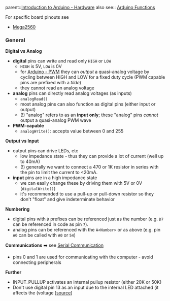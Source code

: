 parent::[Introduction to Arduino - Hardware](Introduction%20to%20Arduino%20-%20Hardware.md)
also see:: [Arduino Functions](Arduino%20Functions.md)

For specific board pinouts see
- [Mega2560](Mega2560.md)

### General
**Digital vs Analog**
- **digital** pins can write and read only `HIGH` or `LOW`
	- `HIGH` is 5V, `LOW` is 0V
	- for [Arduino - PWM](Arduino%20-%20PWM.md) they can _output_ a quasi-analog voltage by cycling between HIGH and LOW for a fixed duty cycle (PWM capable pins are prefixed with a _tilde_)
	- they cannot read an analog voltage
- **analog** pins can directly read analog voltages (as inputs)
	- `analogRead()`
	- most analog pins can also function as digital pins (either input or output)
	- (!) "analog" refers to as an **input only**; these "analog" pins _cannot_ output a quasi-analog PWM wave
- **PWM-capable**
	- `analogWrite()`: accepts value between 0 and 255

**Output vs Input**
- output pins can drive LEDs, etc
	- low impedance state - thus they can provide a lot of current (well up to 40mA)
	- (!) generally we want to connect a 470 or 1K resistor in series with the pin to limit the current to <20mA. 
- **input** pins are in a high impedance state
	- we can easily change these by driving them with 5V or 0V (`digitalWrite()`)
	- it's recommended to use a pull-up or pull-down resistor so they don't "float" and give indeterminate behavior

**Numbering**
- digital pins with `D` prefixes can be referenced just as the number (e.g. `D7` can be referenced in code as pin `7`).
- analog pins can be referenced with the `A<Number>` or as above (e.g. pin `A0` can be called with `A0` or `54`)

**Communications** ➡️ see [Serial Communication](Serial%20Communication.md)
- pins 0 and 1 are used for communicating with the computer - avoid connecting peripherals

**Further**
- INPUT_PULLUP activates an internal pullup resistor (either 20K or 50K)
- Don't use digital pin 13 as an input due to the internal LED attached (it affects the (voltage [[source](https://docs.arduino.cc/learn/microcontrollers/digital-pins)]
